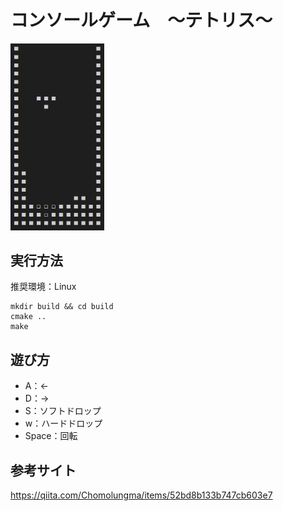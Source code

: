 # コンソールゲーム　～テトリス～
<img src="images/play.PNG" width="150">

## 実行方法
推奨環境：Linux
```
mkdir build && cd build
cmake ..
make
```
## 遊び方
- A：←
- D：→
- S：ソフトドロップ
- w：ハードドロップ
- Space：回転

## 参考サイト
https://qiita.com/Chomolungma/items/52bd8b133b747cb603e7
